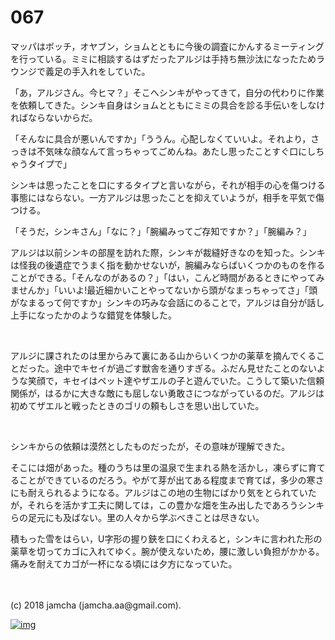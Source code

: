 # 067

マッパはボッチ，オヤブン，ショムとともに今後の調査にかんするミーティングを行っている。ミミに相談するはずだったアルジは手持ち無沙汰になったためラウンジで義足の手入れをしていた。  

「あ，アルジさん。今ヒマ？」そこへシンキがやってきて，自分の代わりに作業を依頼してきた。シンキ自身はショムとともにミミの具合を診る手伝いをしなければならないからだ。  

「そんなに具合が悪いんですか」「ううん。心配しなくていいよ。それより，さっきは不気味な顔なんて言っちゃってごめんね。あたし思ったことすぐ口にしちゃうタイプで」  

シンキは思ったことを口にするタイプと言いながら，それが相手の心を傷つける事態にはならない。一方アルジは思ったことを抑えていようが，相手を平気で傷つける。  

「そうだ，シンキさん」「なに？」「腕編みってご存知ですか？」「腕編み？」  

アルジは以前シンキの部屋を訪れた際，シンキが裁縫好きなのを知った。シンキは怪我の後遺症でうまく指を動かせないが，腕編みならばいくつかのものを作ることができる。「そんなのがあるの？」「はい，こんど時間があるときにやってみませんか」「いいよ!最近細かいことやってないから頭がなまっちゃってさ」「頭がなまるって何ですか」シンキの巧みな会話にのることで，アルジは自分が話し上手になったかのような錯覚を体験した。  

<br>  

アルジに課されたのは里からみて裏にある山からいくつかの薬草を摘んでくることだった。途中でキセイが過ごす獣舎を通りすぎる。ふだん見せたことのないような笑顔で，キセイはペット達やザエルの子と遊んでいた。こうして築いた信頼関係が，はるかに大きな敵にも屈しない勇敢さにつながっているのだ。アルジは初めてザエルと戦ったときのゴリの頼もしさを思い出していた。  

<br>  

シンキからの依頼は漠然としたものだったが，その意味が理解できた。  

そこには畑があった。種のうちは里の温泉で生まれる熱を活かし，凍らずに育てることができているのだろう。やがて芽が出てある程度まで育てば，多少の寒さにも耐えられるようになる。アルジはこの地の生物にばかり気をとられていたが，それらを活かす工夫に関しては，この豊かな畑を生み出したであろうシンキらの足元にも及ばない。里の人々から学ぶべきことは尽きない。  

積もった雪をはらい，U字形の握り鋏を口にくわえると，シンキに言われた形の薬草を切ってカゴに入れてゆく。腕が使えないため，腰に激しい負担がかかる。痛みを耐えてカゴが一杯になる頃には夕方になっていた。  

<br>  
<br>  
(c) 2018 jamcha (jamcha.aa@gmail.com).  

[![img](http://i.creativecommons.org/l/by-nc-sa/4.0/88x31.png)](http://creativecommons.org/licenses/by-nc-sa/4.0/deed)